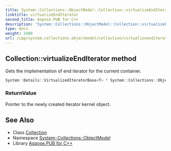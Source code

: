 ```yaml
---
title: System::Collections::ObjectModel::Collection::virtualizeEndIterator method
linktitle: virtualizeEndIterator
second_title: Aspose.PUB for C++
description: 'System::Collections::ObjectModel::Collection::virtualizeEndIterator method. Gets the implementation of end iterator for the current container in C++.'
type: docs
weight: 2400
url: /cpp/system.collections.objectmodel/collection/virtualizeenditerator/
---
```

## Collection::virtualizeEndIterator method


Gets the implementation of end iterator for the current container.

```cpp
System::Details::VirtualizedIteratorBase<T> * System::Collections::ObjectModel::Collection<T>::virtualizeEndIterator() override
```


### ReturnValue

Pointer to the newly created iterator kernel object.

## See Also

* Class [Collection](../)
* Namespace [System::Collections::ObjectModel](../../)
* Library [Aspose.PUB for C++](../../../)
